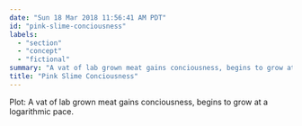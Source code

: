 ```yaml
---
date: "Sun 18 Mar 2018 11:56:41 AM PDT"
id: "pink-slime-conciousness"
labels:
  - "section"
  - "concept"
  - "fictional"
summary: "A vat of lab grown meat gains conciousness, begins to grow at a logarithmic pace,"
title: "Pink Slime Conciousness"
---
```


Plot:
A vat of lab grown meat gains conciousness, begins to grow at a logarithmic pace.
